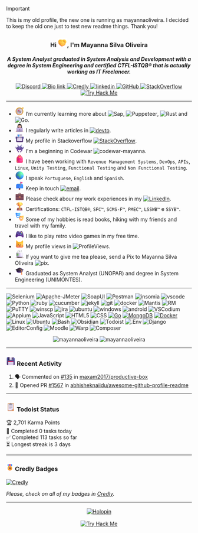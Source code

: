 
> [!IMPORTANT]
> This is my old profile, the new one is running as mayannaoliveira. I decided to keep the old one just to test new readme things. Thank you!

<h3 align="center">Hi <img src="./img/handshake.png" alt="Handshake" width="25" height="25"/>, I'm Mayanna Silva Oliveira</h1>
<h5 align="center">A System Analyst graduated in System Analysis and Development with a degree in System Engineering and certified CTFL-ISTQB® that is actually working as IT Freelancer.
</h3>

<p align="center">
    <a href="https://discordapp.com/users/728043170226503721">
    <img alt="Discord" src="https://img.shields.io/badge/Discord-%235865F2.svg?style=flat&logo=discord&logoColor=white"/>
    </a>
    <a href="https://bio.link/mayanna">
    <img alt="Bio link" src="https://img.shields.io/badge/Bio%20Link-000000.svg?style=flat&logo=Bio-Link&logoColor=white"/>
    </a>
    <a href="https://www.credly.com/users/mayannaoliveira/">
    <img alt="Credly" src="https://img.shields.io/badge/Credly-FF6B00.svg?style=flat&logo=Credly&logoColor=white"/>
    </a>
    <a href=mailto:mayannasoliveira@gmail.com>
    <img alt="linkedin" src="https://img.shields.io/badge/Gmail-EA4335.svg?style=flat&logo=Gmail&logoColor=white"/>
    </a>
    <a href="https://github.com/mayannaoliveira">
    <img alt="GitHub" src="https://img.shields.io/badge/GitHub-181717.svg?style=flat&logo=GitHub&logoColor=white"/>
    </a>
    <a href="https://stackoverflow.com/users/16884312/mayanna">
    <img alt="StackOverflow" src="https://img.shields.io/badge/Stack%20Overflow-F58025.svg?style=flat&logo=Stack-Overflow&logoColor=white"/>
    </a>
      <a href="https://tryhackme.com/p/mayannait">
    <img alt="Try Hack Me" src="https://img.shields.io/badge/TryHackMe-212C42.svg?style=flat&logo=TryHackMe&logoColor=white"/>
    </a>
</p> 

---

- <img src="./img/compass.png" alt="Compass" width="25" height="25"/> I’m currently learning more about ![Sap](https://img.shields.io/badge/SAP-0FAAFF.svg?style=flat&logo=SAP&logoColor=white), ![Puppeteer](https://img.shields.io/badge/Puppeteer-40B5A4.svg?style=flat&logo=Puppeteer&logoColor=white), ![Rust](https://img.shields.io/badge/Rust-000000.svg?style=flat&logo=Rust&logoColor=white) and ![Go](https://img.shields.io/badge/Go-00ADD8.svg?style=flat&logo=Go&logoColor=white).
- <img src="./img/tech-girl.png" alt="Tech" width="25" height="25"/> I regularly write articles in [![devto](https://img.shields.io/badge/DEV-0A0A0A.svg?style=flat&logo=devdotto&logoColor=white)](https://dev.to/mayannaoliveira).
- <img src="./img/card.png" alt="Card" width="25" height="25"/> My profile in Stackoverflow [![StackOverflow](https://stackoverflow-badge.onrender.com/api/StackOverflowBadge/16884312)](https://stackoverflow.com/users/16884312/mayanna).
- <img src="./img/alien.png" alt="Alien" width="25" height="25"/>  I'm a beginning in Codewar ![codewar-mayanna](https://www.codewars.com/users/mayannaoliveira/badges/micro).
- <img src="./img/backpack.png" alt="Backpack" width="25" height="25"/> I have been working with `Revenue Management Systems`, `DevOps`,  `APIs`, `Linux`, `Unity Testing`, `Functional Testing` and `Non Functional Testing`.
- <img src="./img/globe.png" alt="Globe" width="25" height="25"/> I speak `Portuguese`, `English` and `Spanish`.
- <img src="./img/mailbox.png" alt="Closed Mailbox with Raised Flag" width="25" height="25"/> Keep in touch [![email](https://img.shields.io/badge/mayannasoliveira@gmail.com-EA4335.svg?style=flat&logo=Gmail&logoColor=white)](mailto:mayannasoliveira@gmail.com).
- <img src="./img/briefcase.png" alt="Briefcase" width="25" height="25"/> Please check abour my work experiences in my [![LinkedIn](https://img.shields.io/badge/LinkedIn-0A66C2.svg?style=flat&logo=LinkedIn&logoColor=white)](https://www.linkedin.com/in/mayannaoliveira/).
- <img src="./img/trophy.png" alt="Trophy" width="25" height="25"/> Certifications: `CTFL-ISTQB®`, `SFC™`, `SCMS-F™`, `PMEC™`, `LSSWB™` e `SSYB™`.
- <img src="./img/arts.png" alt="Arts" width="25" height="25"/> Some of my hobbies is read books, hiking with my friends and travel with my family.
- <img src="./img/game.png" alt="Game" width="25" height="25"/> I like to play retro video games in my free time.
- <img src="./img/cat.png" alt="Cat" width="25" height="25"/> My profile views in ![ProfileViews](https://komarev.com/ghpvc/?username=mayannaoliveira&label=Github&color=0e75b6&style=flat&logo=github).
- <img src="./img/tea.png" alt="Tea" width="25" height="25"/> If you want to give me tea please, send a Pix to Mayanna Silva Oliveira ![pix](https://img.shields.io/badge/Pix-mayannait@gmail.com-77B6A8.svg?style=flat&logo=Pix&logoColor=white).
- <img src="./img/graduation.png" alt="Graduation Cap" width="25" height="25"/> Graduated as System Analyst (UNOPAR) and degree in System Engineering (UNIMONTES).

---

 
![Selenium](https://img.shields.io/badge/Selenium-43B02A.svg?style=flat&logo=Selenium&logoColor=white) ![Apache-JMeter](https://img.shields.io/badge/Apache%20JMeter-D22128.svg?style=flat&logo=Apache-JMeter&logoColor=white) ![SoapUI](https://img.shields.io/badge/SoapUI-yellow.svg?style=flat&logo=Swagger&logoColor=black) ![Postman](https://img.shields.io/badge/Postman-DD3A0A.svg?style=flat&logo=Postman&logoColor=white) ![insomia](https://img.shields.io/badge/Insomnia-4000BF.svg?style=flat&logo=Insomnia&logoColor=white) ![vscode](https://img.shields.io/badge/Visual%20Studio%20Code-007ACC.svg?style=flat&logo=Visual-Studio-Code&logoColor=white) ![Python](https://img.shields.io/badge/Python-3776AB.svg?style=flat&logo=Python&logoColor=white) ![ruby](https://img.shields.io/badge/Ruby-CC342D.svg?style=flat&logo=Ruby&logoColor=white) ![cucumber](https://img.shields.io/badge/Cucumber-23D96C.svg?style=flat&logo=Cucumber&logoColor=white) ![jekyll](https://img.shields.io/badge/Jekyll-CC0000.svg?style=flat&logo=Jekyll&logoColor=white) ![git](https://img.shields.io/badge/Git-F05032.svg?style=flat&logo=Git&logoColor=white) ![docker](https://img.shields.io/badge/Docker-2496ED.svg?style=flat&logo=Docker&logoColor=white) ![Mantis](https://custom-icon-badges.demolab.com/badge/Mantis%20Bug%20Tracker-grey.svg?logo=bug) ![RM](https://custom-icon-badges.demolab.com/badge/Revenue%20Management-blue.svg?logo=devices) ![PuTTY](https://custom-icon-badges.demolab.com/badge/PuTTY-grey.svg?logo=code-square) ![winscp](https://custom-icon-badges.demolab.com/badge/WinSCP-blue.svg?logo=arrow-switch) ![jira](https://img.shields.io/badge/Jira%20Software-0052CC.svg?style=flat&logo=Jira-Software&logoColor=white) ![ubuntu](https://img.shields.io/badge/Ubuntu-E95420.svg?style=flat&logo=Ubuntu&logoColor=white) ![windows](https://img.shields.io/badge/Windows-0078D4.svg?style=flat&logo=Windows&logoColor=white) ![android](https://img.shields.io/badge/Android-3DDC84.svg?style=flat&logo=Android&logoColor=white) ![VSCodium](https://img.shields.io/badge/VSCodium-2F80ED?style=flat&logo=VSCodium&logoColor=white) ![Appium](https://img.shields.io/badge/Appium-EE376D?style=flat&logo=Appium&logoColor=white) ![JavaScript](https://img.shields.io/badge/JavaScript-F7DF1E?style=flat&logo=nextdotjs&logoColor=white) ![HTML5](https://img.shields.io/badge/HTML5-E34F26?style=flat&logo=html5&logoColor=white) ![CSS](https://img.shields.io/badge/CSS-663399?style=flat&logo=CSS&logoColor=white) [![Go](https://img.shields.io/badge/Go-00ADD8?style=flat&logo=Go&logoColor=white&link=https://go.dev/)](https://go.dev/) [![MongoDB](https://img.shields.io/badge/MongoDB-47A248?style=flat&logo=mongodb&logoColor=white&link=https://www.mongodb.com/)](https://www.mongodb.com/) [![Docker](https://img.shields.io/badge/Docker-2496ED?style=flat&logo=docker&logoColor=white&link=https://www.docker.com/)](https://www.docker.com/) ![Linux](https://img.shields.io/badge/Linux-FCC624?style=flat&logo=Linux&logoColor=white) ![Ubuntu](https://img.shields.io/badge/Ubuntu-E95420?style=flat&logo=Ubuntu&logoColor=white) ![Bash](https://img.shields.io/badge/Bash-4EAA25?style=flat&logo=Ubuntu&logoColor=white) ![Obsidian](https://img.shields.io/badge/Obsidian-7C3AED?style=flat&logo=Obsidian&logoColor=white) ![Todoist](https://img.shields.io/badge/Todoist-E44332?style=flat&logo=Todoist&logoColor=white) ![.Env](https://img.shields.io/badge/.Env-ECD53F?style=flat&logo=.Env&logoColor=white) ![Django](https://img.shields.io/badge/Django-092E20?style=flat&logo=Django&logoColor=white) ![EditorConfig](https://img.shields.io/badge/EditorConfig-000?style=flat&logo=EditorConfig&logoColor=white) ![Moodle](https://img.shields.io/badge/Moodle-F98012?style=flat&logo=Moodle&logoColor=white) ![Warp](https://img.shields.io/badge/Warp-F98012?style=flat&logo=Warp&logoColor=white) ![Composer](https://img.shields.io/badge/Composer-885630?style=flat&logo=Composer&logoColor=white)
 
  
<div class="row" align="center">
  <div class="column">
    <img src="https://awesome-github-stats.azurewebsites.net/user-stats/mayannaoliveira?cardType=github&theme=dark&preferLogin=false" alt="mayannaoliveira" style="width:49%">
    <img src="https://github-readme-stats.vercel.app/api/top-langs?username=mayannaoliveira&show_icons=true&theme=dark&locale=en&layout=compact" alt="mayannaoliveira" style="width:40%">
  </div>
</div>

--- 

<h3 align="left"><img src="./img/disk.png" alt="Disk" width="25" height="25"/> Recent Activity </h3>

<!--START_SECTION:activity-->
1. 🗣 Commented on [#135](https://github.com/maxam2017/productive-box/issues/135#issuecomment-3102708965) in [maxam2017/productive-box](https://github.com/maxam2017/productive-box)
2. 💪 Opened PR [#1567](https://github.com/abhisheknaiidu/awesome-github-profile-readme/pull/1567) in [abhisheknaiidu/awesome-github-profile-readme](https://github.com/abhisheknaiidu/awesome-github-profile-readme)
<!--END_SECTION:activity-->

---

<!-- status do todoist -->
<h3 align="left"><img src="./img/clip.png" alt="clip" width="25" height="25"/> Todoist Status </h3>

<!-- TODO-IST:START -->
🏆  2,701 Karma Points           
🌸  Completed 0 tasks today           
✅  Completed 113 tasks so far           
⏳  Longest streak is 3 days
<!-- TODO-IST:END -->

---

<h3 align="left"><img src="./img/medal.png" alt="Credly" width="20" height="20"/> Credly Badges </h3>
<a href="https://www.credly.com/users/mayannaoliveira">
    <img src="https://github-readme-widgets.vercel.app/api?username=mayannaoliveira&theme=tokyonight" alt="Credly "align="center"/>
</a>

<!--START_SECTION:badges-->
<!--END_SECTION:badges-->

_Please, check on all of my badges in [Credly](https://www.credly.com/users/mayannaoliveira)._
 
---

<!-- Holopin Board -->
<p align="center">
<a href="https://holopin.io/@mayannaoliveira">
    <img src="https://holopin.me/mayannaoliveira" alt="Holopin "align="center"/>
</a>
    </p>
<p align="center">
<a href=" ">
    <img src="https://tryhackme-badges.s3.amazonaws.com/mayannait.png" alt="Try Hack Me "align="center"/>
</a>
</p>
